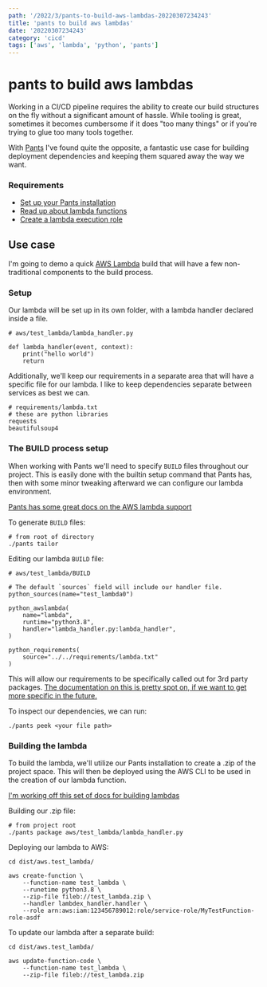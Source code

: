 ```yaml
---
path: '/2022/3/pants-to-build-aws-lambdas-20220307234243'
title: 'pants to build aws lambdas'
date: '20220307234243'
category: 'cicd'
tags: ['aws', 'lambda', 'python', 'pants']
---
```


# pants to build aws lambdas
Working in a CI/CD pipeline requires the ability to create our build structures
on the fly without a significant amount of hassle. While tooling is great, sometimes
it becomes cumbersome if it does "too many things" or if you're trying to glue
too many tools together.

With [Pants](https://www.pantsbuild.org/v2.10/docs/welcome-to-pants) I've found quite
the opposite, a fantastic use case for building deployment dependencies and keeping them
squared away the way we want.

### Requirements
* [Set up your Pants installation](https://www.pantsbuild.org/v2.10/docs/welcome-to-pants)
* [Read up about lambda functions](https://aws.amazon.com/lambda/)
* [Create a lambda execution role](https://docs.aws.amazon.com/lambda/latest/dg/lambda-intro-execution-role.html)

## Use case
I'm going to demo a quick [AWS Lambda](https://aws.amazon.com/lambda/) build that
will have a few non-traditional components to the build process.

### Setup
Our lambda will be set up in its own folder, with a lambda handler declared inside a file.

```
# aws/test_lambda/lambda_handler.py

def lambda_handler(event, context):
    print("hello world")
    return
```

Additionally, we'll keep our requirements in a separate area that will have a specific
file for our lambda. I like to keep dependencies separate between services as best
we can.

```
# requirements/lambda.txt
# these are python libraries
requests
beautifulsoup4
```

### The BUILD process setup
When working with Pants we'll need to specify `BUILD` files throughout our project.
This is easily done with the builtin setup command that Pants has, then with some
minor tweaking afterward we can configure our lambda environment.

[Pants has some great docs on the AWS lambda support](https://www.pantsbuild.org/v2.10/docs/reference-python_awslambda)

To generate `BUILD` files:
```
# from root of directory
./pants tailor
```

Editing our lambda `BUILD` file:
```
# aws/test_lambda/BUILD

# The default `sources` field will include our handler file.
python_sources(name="test_lambda0")

python_awslambda(
    name="lambda",
    runtime="python3.8",
    handler="lambda_handler.py:lambda_handler",
)

python_requirements(
    source="../../requirements/lambda.txt"
)
```

This will allow our requirements to be specifically called out for 3rd party
packages. [The documentation on this is pretty spot on, if we want to get more specific
in the future.](https://www.pantsbuild.org/docs/python-third-party-dependencies)

To inspect our dependencies, we can run:
```
./pants peek <your file path>
```

### Building the lambda
To build the lambda, we'll utilize our Pants installation to create a .zip of the
project space. This will then be deployed using the AWS CLI to be used in the creation
of our lambda function.

[I'm working off this set of docs for building lambdas](https://www.pantsbuild.org/docs/awslambda-python)

Building our .zip file:
```
# from project root
./pants package aws/test_lambda/lambda_handler.py
```

Deploying our lambda to AWS:
```
cd dist/aws.test_lambda/

aws create-function \
    --function-name test_lambda \
    --runetime python3.8 \
    --zip-file fileb://test_lambda.zip \
    --handler lambdex_handler.handler \
    --role arn:aws:iam:123456789012:role/service-role/MyTestFunction-role-asdf
```

To update our lambda after a separate build:
```
cd dist/aws.test_lambda/

aws update-function-code \
    --function-name test_lambda \
    --zip-file fileb://test_lambda.zip
```

